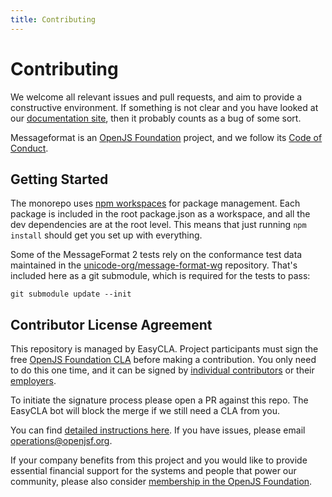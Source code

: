 ```yaml
---
title: Contributing
---
```


# Contributing

We welcome all relevant issues and pull requests, and aim to provide a constructive environment.
If something is not clear and you have looked at our [documentation site](https://messageformat.github.io/),
then it probably counts as a bug of some sort.

Messageformat is an [OpenJS Foundation](https://openjsf.org) project,
and we follow its [Code of Conduct](https://code-of-conduct.openjsf.org/).

## Getting Started

The monorepo uses [npm workspaces](https://docs.npmjs.com/cli/v8/using-npm/workspaces) for package management.
Each package is included in the root package.json as a workspace,
and all the dev dependencies are at the root level.
This means that just running `npm install` should get you set up with everything.

Some of the MessageFormat 2 tests rely on the conformance test data
maintained in the [unicode-org/message-format-wg](https://github.com/unicode-org/message-format-wg/tree/main/test) repository.
That's included here as a git submodule, which is required for the tests to pass:

```
git submodule update --init
```

## Contributor License Agreement

This repository is managed by EasyCLA.
Project participants must sign the free [OpenJS Foundation CLA] before making a contribution.
You only need to do this one time, and it can be signed by [individual contributors] or their [employers].

[OpenJS Foundation CLA]: https://github.com/openjs-foundation/easycla
[individual contributors]: https://github.com/openjs-foundation/easycla#sign-as-an-individual
[employers]: https://github.com/openjs-foundation/easycla#have-your-company-sign-for-you

To initiate the signature process please open a PR against this repo.
The EasyCLA bot will block the merge if we still need a CLA from you.

You can find [detailed instructions here](https://github.com/openjs-foundation/easycla).
If you have issues, please email [operations@openjsf.org](mailto:operations@openjsf.org).

If your company benefits from this project and you would like to provide essential financial support
for the systems and people that power our community,
please also consider [membership in the OpenJS Foundation](https://openjsf.org/about/join).
